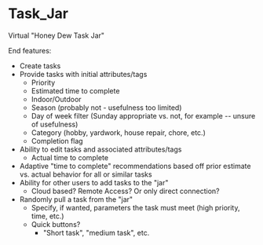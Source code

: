 # Task_Jar
Virtual "Honey Dew Task Jar"

End features:
- Create tasks
- Provide tasks with initial attributes/tags
    - Priority
    - Estimated time to complete
    - Indoor/Outdoor
    - Season (probably not - usefulness too limited)
    - Day of week filter (Sunday appropriate vs. not, for example -- unsure of usefulness)
    - Category (hobby, yardwork, house repair, chore, etc.)
    - Completion flag
- Ability to edit tasks and associated attributes/tags
    - Actual time to complete
- Adaptive "time to complete" recommendations based off prior estimate vs. actual behavior for
      all or similar tasks
- Ability for other users to add tasks to the "jar"
    - Cloud based? Remote Access? Or only direct connection?
- Randomly pull a task from the "jar"
    - Specify, if wanted, parameters the task must meet (high priority, time, etc.)
    - Quick buttons?
        - "Short task", "medium task", etc.
